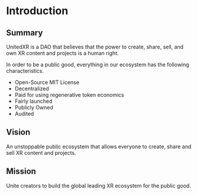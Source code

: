 # Introduction

## Summary

UnitedXR is a DAO that believes that the power to create, share, sell, and own XR content and projects is a human right.

In order to be a public good, everything in our ecosystem has the following characteristics.

* Open-Source MIT License
* Decentralized
* Paid for using regenerative token economics
* Fairly launched
* Publicly Owned
* Audited

## Vision

An unstoppable public ecosystem that allows everyone to create, share and sell XR content and projects.

## Mission

Unite creators to build the global leading XR ecosystem for the public good.
